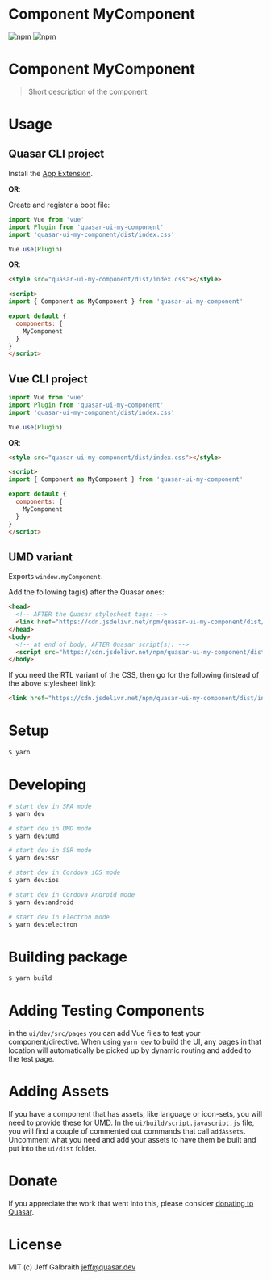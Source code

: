 # Component MyComponent

[![npm](https://img.shields.io/npm/v/quasar-ui-my-component.svg?label=quasar-ui-my-component)](https://www.npmjs.com/package/quasar-ui-my-component)
[![npm](https://img.shields.io/npm/dt/quasar-ui-my-component.svg)](https://www.npmjs.com/package/quasar-ui-my-component)

# Component MyComponent
> Short description of the component


# Usage

## Quasar CLI project

Install the [App Extension](../app-extension).

**OR**:

Create and register a boot file:

```js
import Vue from 'vue'
import Plugin from 'quasar-ui-my-component'
import 'quasar-ui-my-component/dist/index.css'

Vue.use(Plugin)
```

**OR**:

```html
<style src="quasar-ui-my-component/dist/index.css"></style>

<script>
import { Component as MyComponent } from 'quasar-ui-my-component'

export default {
  components: {
    MyComponent
  }
}
</script>
```

## Vue CLI project

```js
import Vue from 'vue'
import Plugin from 'quasar-ui-my-component'
import 'quasar-ui-my-component/dist/index.css'

Vue.use(Plugin)
```

**OR**:

```html
<style src="quasar-ui-my-component/dist/index.css"></style>

<script>
import { Component as MyComponent } from 'quasar-ui-my-component'

export default {
  components: {
    MyComponent
  }
}
</script>
```

## UMD variant

Exports `window.myComponent`.

Add the following tag(s) after the Quasar ones:

```html
<head>
  <!-- AFTER the Quasar stylesheet tags: -->
  <link href="https://cdn.jsdelivr.net/npm/quasar-ui-my-component/dist/index.min.css" rel="stylesheet" type="text/css">
</head>
<body>
  <!-- at end of body, AFTER Quasar script(s): -->
  <script src="https://cdn.jsdelivr.net/npm/quasar-ui-my-component/dist/index.umd.min.js"></script>
</body>
```
If you need the RTL variant of the CSS, then go for the following (instead of the above stylesheet link):
```html
<link href="https://cdn.jsdelivr.net/npm/quasar-ui-my-component/dist/index.rtl.min.css" rel="stylesheet" type="text/css">
```

# Setup
```bash
$ yarn
```

# Developing
```bash
# start dev in SPA mode
$ yarn dev

# start dev in UMD mode
$ yarn dev:umd

# start dev in SSR mode
$ yarn dev:ssr

# start dev in Cordova iOS mode
$ yarn dev:ios

# start dev in Cordova Android mode
$ yarn dev:android

# start dev in Electron mode
$ yarn dev:electron
```

# Building package
```bash
$ yarn build
```

# Adding Testing Components
in the `ui/dev/src/pages` you can add Vue files to test your component/directive. When using `yarn dev` to build the UI, any pages in that location will automatically be picked up by dynamic routing and added to the test page.

# Adding Assets
If you have a component that has assets, like language or icon-sets, you will need to provide these for UMD. In the `ui/build/script.javascript.js` file, you will find a couple of commented out commands that call `addAssets`. Uncomment what you need and add your assets to have them be built and put into the `ui/dist` folder.

# Donate
If you appreciate the work that went into this, please consider [donating to Quasar](https://donate.quasar.dev).

# License
MIT (c) Jeff Galbraith <jeff@quasar.dev>
